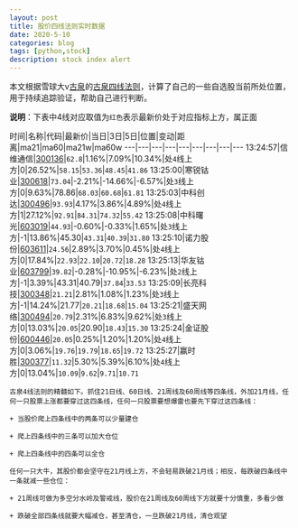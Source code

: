 ```yaml
---
layout: post
title: 股价四线法则实时数据
date: 2020-5-10
categories: blog
tags: [python,stock]
description: stock index alert
---
```



本文根据雪球大v[古泉](https://xueqiu.com/u/7148646888)的[古泉四线法则](https://xueqiu.com/7148646888/130498192)，计算了自己的一些自选股当前所处位置，用于持续追踪验证，帮助自己进行判断。

**说明**：下表中4线对应取值为`红色`表示最新价处于对应指标上方，属正面

时间|名称|代码|最新价|当日|3日|5日|位置|变动|距离|ma21|ma60|ma21w|ma60w
---|---|---|---|---|---|---|---|---
13:24:57|信维通信|[300136](https://xueqiu.com/S/SZ300136)|`62.8`|1.16%|7.09%|10.34%|处`4`线上方|0|26.52%|`58.15`|`53.36`|`48.45`|`41.86`
13:25:00|寒锐钴业|[300618](https://xueqiu.com/S/SZ300618)|`73.04`|-2.21%|-14.66%|-6.57%|处`3`线上方|0|9.63%|78.86|`68.03`|`60.68`|`61.81`
13:25:03|中科创达|[300496](https://xueqiu.com/S/SZ300496)|`93.93`|4.17%|3.86%|4.89%|处`4`线上方|1|27.12%|`92.91`|`84.31`|`74.32`|`55.42`
13:25:08|中科曙光|[603019](https://xueqiu.com/S/SH603019)|`44.93`|-0.60%|-0.33%|1.65%|处`3`线上方|-1|13.86%|45.30|`43.31`|`40.39`|`31.80`
13:25:10|诺力股份|[603611](https://xueqiu.com/S/SH603611)|`24.56`|2.89%|3.70%|0.45%|处`4`线上方|0|17.84%|`22.93`|`22.10`|`20.72`|`18.28`
13:25:13|华友钴业|[603799](https://xueqiu.com/S/SH603799)|`39.82`|-0.28%|-10.95%|-6.23%|处`2`线上方|-1|3.39%|43.31|40.79|`37.84`|`33.53`
13:25:09|长亮科技|[300348](https://xueqiu.com/S/SZ300348)|`21.21`|2.81%|1.08%|1.23%|处`3`线上方|-1|14.24%|21.77|`20.21`|`18.68`|`15.04`
13:25:21|盛天网络|[300494](https://xueqiu.com/S/SZ300494)|`20.79`|2.31%|6.83%|9.62%|处`3`线上方|0|13.03%|`20.05`|20.90|`18.43`|`15.30`
13:25:24|金证股份|[600446](https://xueqiu.com/S/SH600446)|`20.05`|0.25%|1.20%|1.20%|处`4`线上方|0|3.06%|`19.76`|`19.79`|`18.65`|`19.72`
13:25:27|赢时胜|[300377](https://xueqiu.com/S/SZ300377)|`11.32`|5.30%|5.39%|6.10%|处`4`线上方|0|13.04%|`10.09`|`9.62`|`9.71`|`10.71`

```
古泉4线法则的精髓如下。抓住21日线、60日线、21周线及60周线等四条线，外加21月线，任何一只股票上涨都要穿过这四条线，任何一只股票要想爆雷也要先下穿过这四条线：

+ 当股价爬上四条线中的两条可以少量建仓

+ 爬上四条线中的三条可以加大仓位

+ 爬上四条线中的四条可以全仓

任何一只大牛，其股价都会坚守在21月线上方，不会轻易跌破21月线；相反，每跌破四条线中一条就减一些仓位：

+ 21周线可做为多空分水岭及警戒线，股价在21周线及60周线下方就要十分慎重，多看少做

+ 跌破全部四条线就要大幅减仓，甚至清仓，一旦跌破21月线，清仓观望
```